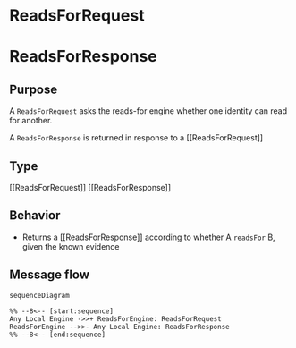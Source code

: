 <div class="message" markdown>

# ReadsForRequest

# ReadsForResponse

## Purpose

<!-- --8<-- [start:purpose] -->
A `ReadsForRequest` asks the reads-for engine whether one identity can read for another.

A `ReadsForResponse` is returned in response to a [[ReadsForRequest]]
<!-- --8<-- [end:purpose] -->

## Type

<!-- --8<-- [start:type] -->
[[ReadsForRequest]]
[[ReadsForResponse]]
<!-- --8<-- [end:type] -->

## Behavior

<!-- --8<-- [start:behavior] -->
- Returns a [[ReadsForResponse]] according to whether A `readsFor` B, given the known evidence
<!-- --8<-- [end:behavior] -->

## Message flow

<!-- --8<-- [start:messages] -->
```mermaid
sequenceDiagram

%% --8<-- [start:sequence]
Any Local Engine ->>+ ReadsForEngine: ReadsForRequest
ReadsForEngine -->>- Any Local Engine: ReadsForResponse
%% --8<-- [end:sequence]
```
<!-- --8<-- [end:messages] -->

</div>
